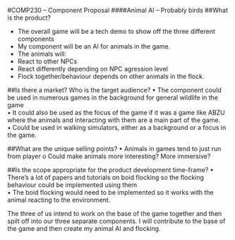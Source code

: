 #COMP230 – Component Proposal 
####Animal AI – Probably birds
##What is the product?
*	The overall game will be a tech demo to show off the three different components
*	My component will be an AI for animals in the game.  
*	The animals will:
  *	React to other NPCs
  *	React differently depending on NPC agression level  
  *	Flock together/behaviour depends on other animals in the flock.  
  
##Is there a market? Who is the target audience?
•	The component could be used in numerous games in the background for general wildlife in the game    
•	It could also be used as the focus of the game if it was a game like ABZU where the animals and interacting with them are a main part of the game.    
•	Could be used in walking simulators, either as a background or a focus in the game.    

##What are the unique selling points?
•	Animals in games tend to just run from player
o	Could make animals more interesting? More immersive?

##Is the scope appropriate for the product development time-frame?
•	There’s a lot of papers and tutorials on boid flocking so the flocking behaviour could be implemented using them  
•	The boid flocking would need to be implemented so it works with the animal reacting to the environment.  

The three of us intend to work on the base of the game together and then spilt off into our three separate components. I will contribute to the base of the game and then create my animal AI and flocking. 


